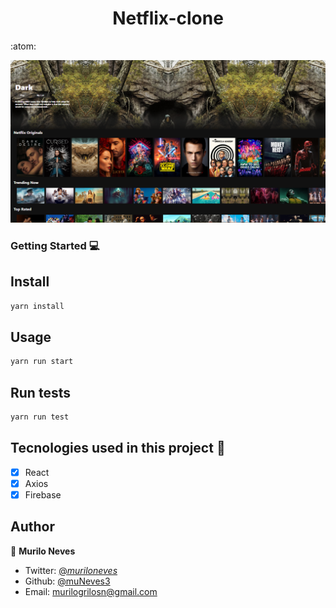 <h1 align="center">Netflix-clone </h1> :atom:
<p>
    <img src="./src/Assets/netflix.png" alt="imagem de netflix"/>
</p>

### Getting Started :computer:

## Install

```sh
yarn install
```

## Usage

```sh
yarn run start
```

## Run tests

```sh
yarn run test
```

## Tecnologies used in this project :rocket:

- [x] React
- [x] Axios
- [x] Firebase

## Author

👤 **Murilo Neves**

- Twitter: [@_muriloneves_](https://twitter.com/_muriloneves_)
- Github: [@muNeves3](https://github.com/muNeves3)
- Email: [murilogrilosn@gmail.com](mailto:murilogrilosn@gmail.com)
